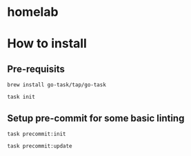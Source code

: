 # homelab

# How to install

## Pre-requisits
```
brew install go-task/tap/go-task
```

```
task init
```

## Setup pre-commit for some basic linting

```
task precommit:init
```

```
task precommit:update
```
